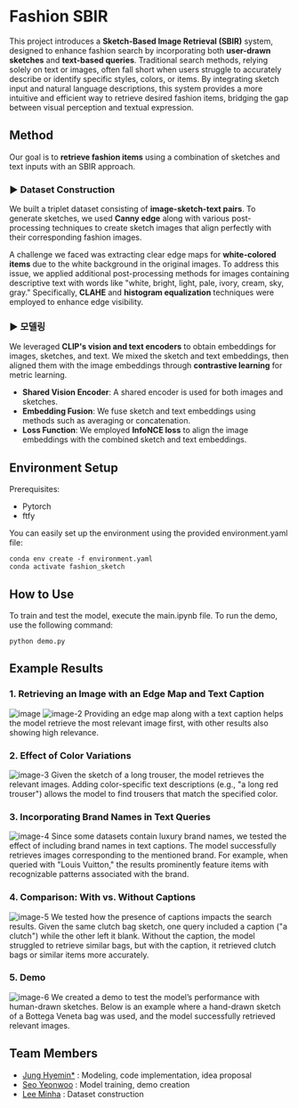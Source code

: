 # Fashion SBIR

This project introduces a **Sketch-Based Image Retrieval (SBIR)** system, designed to enhance fashion search by incorporating both **user-drawn sketches** and **text-based queries**. Traditional search methods, relying solely on text or images, often fall short when users struggle to accurately describe or identify specific styles, colors, or items. By integrating sketch input and natural language descriptions, this system provides a more intuitive and efficient way to retrieve desired fashion items, bridging the gap between visual perception and textual expression.

## Method
Our goal is to **retrieve fashion items** using a combination of sketches and text inputs with an SBIR approach.


### ▶️ Dataset Construction

We built a triplet dataset consisting of **image-sketch-text pairs**. To generate sketches, we used **Canny edge** along with various post-processing techniques to create sketch images that align perfectly with their corresponding fashion images.

A challenge we faced was extracting clear edge maps for **white-colored items** due to the white background in the original images. To address this issue, we applied additional post-processing methods for images containing descriptive text with words like "white, bright, light, pale, ivory, cream, sky, gray." Specifically, **CLAHE** and **histogram equalization** techniques were employed to enhance edge visibility.

### ▶️ 모델링

We leveraged **CLIP's vision and text encoders** to obtain embeddings for images, sketches, and text. We mixed the sketch and text embeddings, then aligned them with the image embeddings through **contrastive learning** for metric learning.

- **Shared Vision Encoder**: A shared encoder is used for both images and sketches.
- **Embedding Fusion**: We fuse sketch and text embeddings using methods such as averaging or concatenation.
- **Loss Function**: We employed **InfoNCE loss** to align the image embeddings with the combined sketch and text embeddings.

## Environment Setup

Prerequisites:
- Pytorch
- ftfy

You can easily set up the environment using the provided environment.yaml file:
``` 
conda env create -f environment.yaml
conda activate fashion_sketch
```
  
## How to Use

To train and test the model, execute the main.ipynb file.
To run the demo, use the following command:
```
python demo.py
```

## Example Results
### 1. Retrieving an Image with an Edge Map and Text Caption
![image](https://github.com/user-attachments/assets/2b06e9aa-8e01-4a36-9a80-18f7dbbd57e2)
![image-2](https://github.com/user-attachments/assets/0b12b611-b2d0-4fa6-86d1-4bd49ed4790a)
Providing an edge map along with a text caption helps the model retrieve the most relevant image first, with other results also showing high relevance.

### 2. Effect of Color Variations
![image-3](https://github.com/user-attachments/assets/6072a7d9-00fc-41b2-bb8c-b05a6d69ff65)
Given the sketch of a long trouser, the model retrieves the relevant images. Adding color-specific text descriptions (e.g., "a long red trouser") allows the model to find trousers that match the specified color.

### 3. Incorporating Brand Names in Text Queries
![image-4](https://github.com/user-attachments/assets/054911cb-6a76-49ef-b38f-0a9e6b35fdd4)
Since some datasets contain luxury brand names, we tested the effect of including brand names in text captions. The model successfully retrieves images corresponding to the mentioned brand. For example, when queried with "Louis Vuitton," the results prominently feature items with recognizable patterns associated with the brand.

### 4. Comparison: With vs. Without Captions
![image-5](https://github.com/user-attachments/assets/f183cd00-09c1-417c-b340-887485aaccda)
We tested how the presence of captions impacts the search results. Given the same clutch bag sketch, one query included a caption ("a clutch") while the other left it blank. Without the caption, the model struggled to retrieve similar bags, but with the caption, it retrieved clutch bags or similar items more accurately.

### 5. Demo
![image-6](https://github.com/user-attachments/assets/eb4f3e4e-0c66-46f2-83eb-e8858bc23f2a)
We created a demo to test the model’s performance with human-drawn sketches. Below is an example where a hand-drawn sketch of a Bottega Veneta bag was used, and the model successfully retrieved relevant images.

## Team Members
- [Jung Hyemin*](https://github.com/hmin27) : Modeling, code implementation, idea proposal
- [Seo Yeonwoo](https://github.com/readygetset) : Model training, demo creation
- [Lee Minha](https://github.com/mlnha) : Dataset construction

